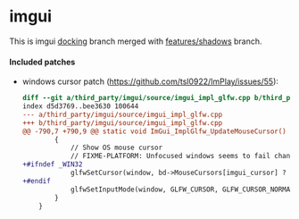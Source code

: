 # imgui

This is imgui [docking](https://github.com/ocornut/imgui/tree/docking) branch merged with [features/shadows](https://github.com/ocornut/imgui/tree/features/shadows) branch.

#### Included patches

- windows cursor patch (https://github.com/tsl0922/ImPlay/issues/55):
    ```patch
    diff --git a/third_party/imgui/source/imgui_impl_glfw.cpp b/third_party/imgui/source/imgui_impl_glfw.cpp
    index d5d3769..bee3630 100644
    --- a/third_party/imgui/source/imgui_impl_glfw.cpp
    +++ b/third_party/imgui/source/imgui_impl_glfw.cpp
    @@ -790,7 +790,9 @@ static void ImGui_ImplGlfw_UpdateMouseCursor()
            {
                // Show OS mouse cursor
                // FIXME-PLATFORM: Unfocused windows seems to fail changing the mouse cursor with GLFW 3.2, but 3.3 works here.
    +#ifndef _WIN32
                glfwSetCursor(window, bd->MouseCursors[imgui_cursor] ? bd->MouseCursors[imgui_cursor] : bd->MouseCursors[ImGuiMouseCursor_Arrow]);
    +#endif
                glfwSetInputMode(window, GLFW_CURSOR, GLFW_CURSOR_NORMAL);
            }
        }
    ```